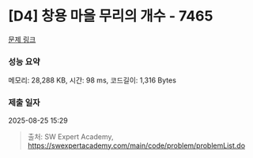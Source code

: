# [D4] 창용 마을 무리의 개수 - 7465 

[문제 링크](https://swexpertacademy.com/main/code/problem/problemDetail.do?contestProbId=AWngfZVa9XwDFAQU) 

### 성능 요약

메모리: 28,288 KB, 시간: 98 ms, 코드길이: 1,316 Bytes

### 제출 일자

2025-08-25 15:29



> 출처: SW Expert Academy, https://swexpertacademy.com/main/code/problem/problemList.do
